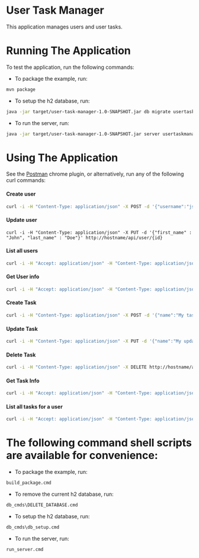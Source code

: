 # User Task Manager
This application manages users and user tasks.

# Running The Application

To test the application, run the following commands:

* To package the example, run:
```sh
mvn package
```

* To setup the h2 database, run:
```sh
java -jar target/user-task-manager-1.0-SNAPSHOT.jar db migrate usertaskmanager.yml
```

* To run the server, run:
```sh
java -jar target/user-task-manager-1.0-SNAPSHOT.jar server usertaskmanager.yml
```

# Using The Application
See the [Postman](http://www.getpostman.com/) chrome plugin, or alternatively, run any of the following curl commands:
#### Create user
```sh
curl -i -H "Content-Type: application/json" -X POST -d '{"username":"jsmith","first_name" : "John", "last_name" : "Smith"}' http://hostname/api/user
```

#### Update user
```
curl -i -H "Content-Type: application/json" -X PUT -d '{"first_name" : "John", "last_name" : "Doe"}' http://hostname/api/user/{id}
```

#### List all users
```sh
curl -i -H "Accept: application/json" -H "Content-Type: application/json" -X GET http://hostname/api/user
```

#### Get User info
```sh
curl -i -H "Accept: application/json" -H "Content-Type: application/json" -X GET http://hostname/api/user/{id}
```

#### Create Task
```sh
curl -i -H "Content-Type: application/json" -X POST -d '{"name":"My task","description" : "Description of task", "date_time" : "2016-05-25 14:25:00"}' http://hostname/api/user/{user_id}/task
```

#### Update Task
```sh
curl -i -H "Content-Type: application/json" -X PUT -d '{"name":"My updated task"}' http://hostname/api/user/{user_id}/task/{task_id}
```

#### Delete Task
```sh
curl -i -H "Content-Type: application/json" -X DELETE http://hostname/api/user/{user_id}/task/{task_id}
```

#### Get Task Info
```sh
curl -i -H "Accept: application/json" -H "Content-Type: application/json" -X GET http://hostname/api/user/{user_id}/task/{task_id}
```

#### List all tasks for a user

```sh
curl -i -H "Accept: application/json" -H "Content-Type: application/json" -X GET http://hostname/api/user/{user_id}/task
```

# The following command shell scripts are available for convenience:
* To package the example, run:
```sh
build_package.cmd
```

* To remove the current h2 database, run:
```sh
db_cmds\DELETE_DATABASE.cmd
```

* To setup the h2 database, run:
```sh
db_cmds\db_setup.cmd
```

* To run the server, run:
```sh
run_server.cmd
```
